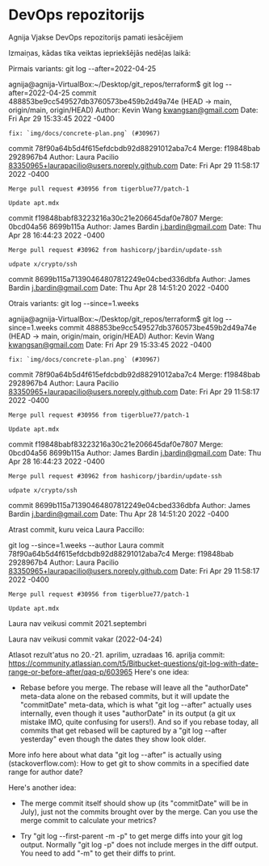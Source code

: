# DevOps repozitorijs
Agnija Vjakse DevOps repozitorijs pamati iesācējiem

Izmaiņas, kādas tika veiktas iepriekšējās nedēļas laikā:

Pirmais variants: git log --after=2022-04-25

agnija@agnija-VirtualBox:~/Desktop/git_repos/terraform$ git log --after=2022-04-25
commit 488853be9cc549527db3760573be459b2d49a74e (HEAD -> main, origin/main, origin/HEAD)
Author: Kevin Wang <kwangsan@gmail.com>
Date:   Fri Apr 29 15:33:45 2022 -0400

    fix: `img/docs/concrete-plan.png` (#30967)

commit 78f90a64b5d4f615efdcbdb92d88291012aba7c4
Merge: f19848bab 2928967b4
Author: Laura Pacilio <83350965+laurapacilio@users.noreply.github.com>
Date:   Fri Apr 29 11:58:17 2022 -0400

    Merge pull request #30956 from tigerblue77/patch-1
    
    Update apt.mdx

commit f19848babf83223216a30c21e206645daf0e7807
Merge: 0bcd04a56 8699b115a
Author: James Bardin <j.bardin@gmail.com>
Date:   Thu Apr 28 16:44:23 2022 -0400

    Merge pull request #30962 from hashicorp/jbardin/update-ssh
    
    udpate x/crypto/ssh

commit 8699b115a71390464807812249e04cbed336dbfa
Author: James Bardin <j.bardin@gmail.com>
Date:   Thu Apr 28 14:51:20 2022 -0400


Otrais variants: git log --since=1.weeks

agnija@agnija-VirtualBox:~/Desktop/git_repos/terraform$ git log --since=1.weeks
commit 488853be9cc549527db3760573be459b2d49a74e (HEAD -> main, origin/main, origin/HEAD)
Author: Kevin Wang <kwangsan@gmail.com>
Date:   Fri Apr 29 15:33:45 2022 -0400

    fix: `img/docs/concrete-plan.png` (#30967)

commit 78f90a64b5d4f615efdcbdb92d88291012aba7c4
Merge: f19848bab 2928967b4
Author: Laura Pacilio <83350965+laurapacilio@users.noreply.github.com>
Date:   Fri Apr 29 11:58:17 2022 -0400

    Merge pull request #30956 from tigerblue77/patch-1
    
    Update apt.mdx

commit f19848babf83223216a30c21e206645daf0e7807
Merge: 0bcd04a56 8699b115a
Author: James Bardin <j.bardin@gmail.com>
Date:   Thu Apr 28 16:44:23 2022 -0400

    Merge pull request #30962 from hashicorp/jbardin/update-ssh
    
    udpate x/crypto/ssh

commit 8699b115a71390464807812249e04cbed336dbfa
Author: James Bardin <j.bardin@gmail.com>
Date:   Thu Apr 28 14:51:20 2022 -0400



Atrast commit, kuru veica Laura Paccillo:

git log --since=1.weeks --author Laura
commit 78f90a64b5d4f615efdcbdb92d88291012aba7c4
Merge: f19848bab 2928967b4
Author: Laura Pacilio <83350965+laurapacilio@users.noreply.github.com>
Date:   Fri Apr 29 11:58:17 2022 -0400

    Merge pull request #30956 from tigerblue77/patch-1
    
    Update apt.mdx
    
    
    
Laura nav veikusi commit 2021.septembri

Laura nav veikusi commit vakar (2022-04-24)
 
Atlasot rezult'atus no 20.-21. aprilim, uzradaas 16. aprilja commit:
https://community.atlassian.com/t5/Bitbucket-questions/git-log-with-date-range-or-before-after/qaq-p/603965
Here's one idea:

- Rebase before you merge.   The rebase will leave all the "authorDate" meta-data alone on the rebased commits, but it will update the "commitDate" meta-data, which is what "git log --after" actually uses internally, even though it uses "authorDate" in its output (a git ux mistake IMO, quite confusing for users!).  And so if you rebase today, all commits that get rebased will be captured by a "git log --after yesterday" even though the dates they show look older.

More info here about what data "git log --after" is actually using (stackoverflow.com):  How to get git to show commits in a specified date range for author date?

 

Here's another idea:

- The merge commit itself should show up (its "commitDate" will be in July), just not the commits brought over by the merge.   Can you use the merge commit to calculate your metrics?

- Try "git log --first-parent -m -p" to get merge diffs into your git log output.   Normally "git log -p" does not include merges in the diff output.  You need to add "-m" to get their diffs to print.
    
    
    
    


